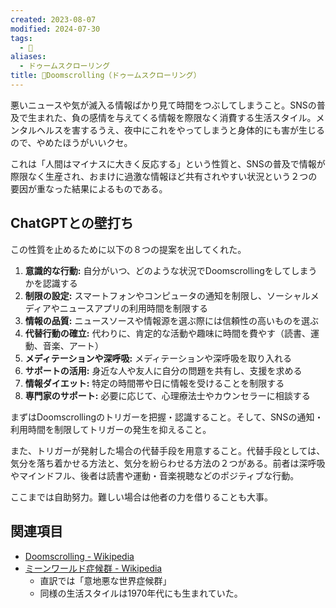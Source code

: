 ```yaml
---
created: 2023-08-07
modified: 2024-07-30
tags:
  - 📝
aliases:
  - ドゥームスクローリング
title: 📝Doomscrolling（ドゥームスクローリング）
---
```

悪いニュースや気が滅入る情報ばかり見て時間をつぶしてしまうこと。SNSの普及で生まれた、負の感情を与えてくる情報を際限なく消費する生活スタイル。メンタルヘルスを害するうえ、夜中にこれをやってしまうと身体的にも害が生じるので、やめたほうがいいクセ。

これは「人間はマイナスに大きく反応する」という性質と、SNSの普及で情報が際限なく生産され、おまけに過激な情報ほど共有されやすい状況という２つの要因が重なった結果によるものである。

## ChatGPTとの壁打ち
この性質を止めるために以下の８つの提案を出してくれた。

1. **意識的な行動:** 自分がいつ、どのような状況でDoomscrollingをしてしまうかを認識する
2. **制限の設定:** スマートフォンやコンピュータの通知を制限し、ソーシャルメディアやニュースアプリの利用時間を制限する
3. **情報の品質:** ニュースソースや情報源を選ぶ際には信頼性の高いものを選ぶ
4. **代替行動の確立:** 代わりに、肯定的な活動や趣味に時間を費やす（読書、運動、音楽、アート）
5. **メディテーションや深呼吸:** メディテーションや深呼吸を取り入れる
6. **サポートの活用:** 身近な人や友人に自分の問題を共有し、支援を求める
7. **情報ダイエット:** 特定の時間帯や日に情報を受けることを制限する
8. **専門家のサポート:** 必要に応じて、心理療法士やカウンセラーに相談する

まずはDoomscrollingのトリガーを把握・認識すること。そして、SNSの通知・利用時間を制限してトリガーの発生を抑えること。

また、トリガーが発射した場合の代替手段を用意すること。代替手段としては、気分を落ち着かせる方法と、気分を紛らわせる方法の２つがある。前者は深呼吸やマインドフル、後者は読書や運動・音楽視聴などのポジティブな行動。

ここまでは自助努力。難しい場合は他者の力を借りることも大事。

## 関連項目
- [Doomscrolling - Wikipedia](https://en.wikipedia.org/wiki/Doomscrolling)
- [ミーンワールド症候群 - Wikipedia](https://ja.wikipedia.org/wiki/%E3%83%9F%E3%83%BC%E3%83%B3%E3%83%AF%E3%83%BC%E3%83%AB%E3%83%89%E7%97%87%E5%80%99%E7%BE%A4)
	- 直訳では「意地悪な世界症候群」
	- 同様の生活スタイルは1970年代にも生まれていた。
